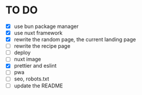 # TO DO

- [x] use bun package manager
- [x] use nuxt framework
- [x] rewrite the random page, the current landing page
- [ ] rewrite the recipe page
- [ ] deploy
- [ ] nuxt image
- [x] prettier and eslint
- [ ] pwa
- [ ] seo, robots.txt
- [ ] update the README
